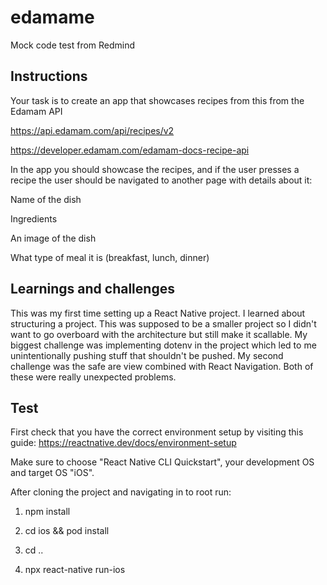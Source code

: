 # edamame
Mock code test from Redmind

## Instructions

Your task is to create an app that showcases recipes from this from the Edamam API

https://api.edamam.com/api/recipes/v2

https://developer.edamam.com/edamam-docs-recipe-api

In the app you should showcase the recipes, and if the user presses a recipe the user should be navigated to another page with details about it:

Name of the dish

Ingredients

An image of the dish

What type of meal it is (breakfast, lunch, dinner)


## Learnings and challenges

This was my first time setting up a React Native project. I learned about structuring a project. This was supposed to be a smaller project so 
I didn't want to go overboard with the architecture but still make it scallable. My biggest challenge was implementing dotenv in the 
project which led to me unintentionally pushing stuff that shouldn't be pushed. My second challenge was the safe are view combined with React 
Navigation. Both of these were really unexpected problems. 


## Test

First check that you have the correct environment setup by visiting this guide: https://reactnative.dev/docs/environment-setup

Make sure to choose "React Native CLI Quickstart", your development OS and target OS "iOS". 

After cloning the project and navigating in to root run:

1. npm install

2. cd ios && pod install

3. cd ..

4. npx react-native run-ios

